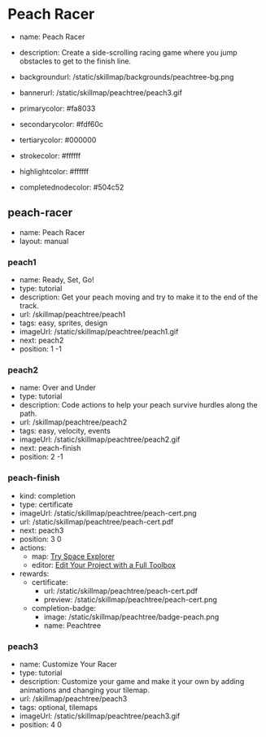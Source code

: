 # Peach Racer
* name: Peach Racer
* description: Create a side-scrolling racing game where you jump obstacles to get to the finish line.
* backgroundurl: /static/skillmap/backgrounds/peachtree-bg.png
* bannerurl: /static/skillmap/peachtree/peach3.gif

* primarycolor: #fa8033
* secondarycolor: #fdf60c
* tertiarycolor: #000000
* strokecolor: #ffffff
* highlightcolor: #ffffff
* completednodecolor: #504c52

## peach-racer
* name: Peach Racer
* layout: manual

### peach1
* name: Ready, Set, Go!
* type: tutorial
* description: Get your peach moving and try to make it to the end of the track.
* url: /skillmap/peachtree/peach1
* tags: easy, sprites, design
* imageUrl: /static/skillmap/peachtree/peach1.gif
* next: peach2
* position: 1 -1

### peach2
* name: Over and Under
* type: tutorial
* description: Code actions to help your peach survive hurdles along the path.
* url: /skillmap/peachtree/peach2
* tags: easy, velocity, events
* imageUrl: /static/skillmap/peachtree/peach2.gif
* next: peach-finish
* position: 2 -1



### peach-finish
* kind: completion
* type: certificate
* imageUrl: /static/skillmap/peachtree/peach-cert.png
* url: /static/skillmap/peachtree/peach-cert.pdf
* next: peach3
* position: 3 0
* actions:
    * map: [Try Space Explorer](/skillmap/space)
    * editor: [Edit Your Project with a Full Toolbox](/)
* rewards:
    * certificate:
        * url: /static/skillmap/peachtree/peach-cert.pdf
        * preview: /static/skillmap/peachtree/peach-cert.png
    * completion-badge:
        * image: /static/skillmap/peachtree/badge-peach.png
        * name: Peachtree




### peach3
* name: Customize Your Racer
* type: tutorial
* description: Customize your game and make it your own by adding animations and changing your tilemap.
* url: /skillmap/peachtree/peach3
* tags: optional, tilemaps
* imageUrl: /static/skillmap/peachtree/peach3.gif
* position: 4 0
